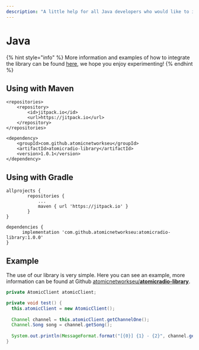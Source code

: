 ```yaml
---
description: "A little help for all Java developers who would like to include our services in their projects, we are happy to support you! 📚"
---
```


# Java

{% hint style="info" %}
More information and examples of how to integrate the library can be found [here](https://github.com/atomicnetworkseu/atomicradio-library), we hope you enjoy experimenting!
{% endhint %}

## Using with Maven

```markup
<repositories>
	<repository>
	    <id>jitpack.io</id>
	    <url>https://jitpack.io</url>
	</repository>
</repositories>

<dependency>
    <groupId>com.github.atomicnetworkseu</groupId>
    <artifactId>atomicradio-library</artifactId>
    <version>1.0.1</version>
</dependency>
```

## Using with Gradle

```text
allprojects {
		repositories {
			...
			maven { url 'https://jitpack.io' }
		}
}

dependencies {
	  implementation 'com.github.atomicnetworkseu:atomicradio-library:1.0.0'
}
```

## Example

The use of our library is very simple. Here you can see an example, more information can be found at Github [atomicnetworkseu/**atomicradio-library**](https://github.com/atomicnetworkseu/atomicradio-library).

```java
private AtomicClient atomicClient;

private void test() {
  this.atomicClient = new AtomicClient();
  
  Channel channel = this.atomicClient.getChannelOne();
  Channel.Song song = channel.getSong();
  
  System.out.println(MessageFormat.format("[{0}] {1} - {2}", channel.getName(), song.getArtist(), song.getTitle()));
}
```


